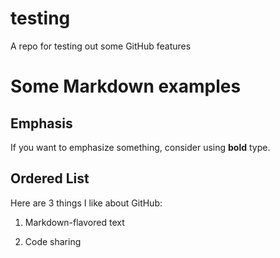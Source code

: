 # testing
A repo for testing out some GitHub features

# Some Markdown examples

## Emphasis
If you want to emphasize something, consider using **bold** type.

## Ordered List

Here are 3 things I like about GitHub:
  1. Markdown-flavored text
  
  2. Code sharing
